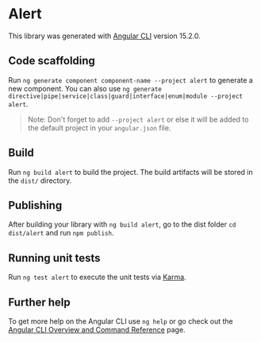# Alert

This library was generated with [Angular CLI](https://github.com/angular/angular-cli) version 15.2.0.

## Code scaffolding

Run `ng generate component component-name --project alert` to generate a new component. You can also use `ng generate directive|pipe|service|class|guard|interface|enum|module --project alert`.
> Note: Don't forget to add `--project alert` or else it will be added to the default project in your `angular.json` file. 

## Build

Run `ng build alert` to build the project. The build artifacts will be stored in the `dist/` directory.

## Publishing

After building your library with `ng build alert`, go to the dist folder `cd dist/alert` and run `npm publish`.

## Running unit tests

Run `ng test alert` to execute the unit tests via [Karma](https://karma-runner.github.io).

## Further help

To get more help on the Angular CLI use `ng help` or go check out the [Angular CLI Overview and Command Reference](https://angular.io/cli) page.
